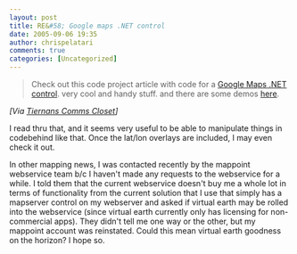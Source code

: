 ```yaml
---
layout: post
title: RE&#58; Google maps .NET control
date: 2005-09-06 19:35
author: chrispelatari
comments: true
categories: [Uncategorized]
---
```


<blockquote>
  <p>Check out this code project article with code for a <a href="http://www.codeproject.com/useritems/LatLaysFlat-Part1.asp">Google Maps
  .NET control</a>. very cool and handy stuff. and there are some demos <a href="http://www.sctc.state.co.us/dev/GoogleMaps/">here</a>.</p></blockquote>
<p>
</p><p><i>[Via <a href="http://feeds.feedburner.com/lotas?m=2023">Tiernans Comms
Closet</a>]</i> </p>
<p>I read thru that, and it seems very useful to be able to manipulate things in
codebehind like that. Once the lat/lon overlays are included, I may even check
it out. </p>
<p>In other mapping news, I was contacted recently by the mappoint webservice
team b/c I haven't made any requests to the webservice for a while. I told them
that the current webservice doesn't buy me a whole lot in terms of functionality
from the current solution that I use that simply has a mapserver control on my
webserver and asked if virtual earth may be rolled into the webservice (since
virtual earth currently only has licensing for non-commercial apps). They didn't
tell me one way or the other, but my mappoint account was reinstated. Could this
mean virtual earth goodness on the horizon? I hope so.</p>

